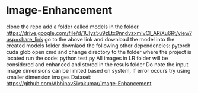 # Image-Enhancement
clone the repo
add a folder called models in the folder.
https://drive.google.com/file/d/1UIyz5u9zLtx9nndvzxmIvCl_ARiXu6Rt/view?usp=share_link
go to the above link and download the model into the created models folder
downlaod the following other dependencies:
  pytorch
  cuda
  glob
open cmd and change directory to the folder where the project is located
run the code: python test.py
All images in LR folder will be considered and enhanced and stored in the resuls folder
Do note the input image dimensions can be limited based on system, If error occurs try using smaller dimension images
Dataset: https://github.com/AbhinavSivakumar/Image-Enhancement
